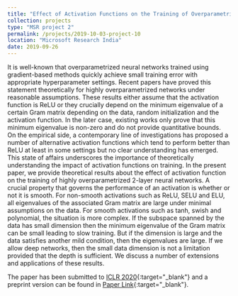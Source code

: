```yaml
---
title: "Effect of Activation Functions on the Training of Overparametrized Neural Nets"
collection: projects
type: "MSR project 2"
permalink: /projects/2019-10-03-project-10
location: "Microsoft Research India"
date: 2019-09-26
---
```


It is well-known that overparametrized neural networks trained using gradient-based methods
quickly achieve small training error with appropriate hyperparameter settings. Recent papers
have proved this statement theoretically for highly overparametrized networks under reasonable
assumptions. These results either assume that the activation function is ReLU or they crucially depend
on the minimum eigenvalue of a certain Gram matrix depending on the data, random initialization
and the activation function. In the later case, existing works only prove that this minimum eigenvalue
is non-zero and do not provide quantitative bounds. On the empirical side, a contemporary line of
investigations has proposed a number of alternative activation functions which tend to perform better
than ReLU at least in some settings but no clear understanding has emerged. This state of affairs
underscores the importance of theoretically understanding the impact of activation functions on
training. In the present paper, we provide theoretical results about the effect of activation function
on the training of highly overparametrized 2-layer neural networks. A crucial property that governs
the performance of an activation is whether or not it is smooth. For non-smooth activations such
as ReLU, SELU and ELU, all eigenvalues of the associated Gram matrix are large under minimal
assumptions on the data. For smooth activations such as tanh, swish and polynomial, the situation is
more complex. If the subspace spanned by the data has small dimension then the minimum eigenvalue
of the Gram matrix can be small leading to slow training. But if the dimension is large and the data
satisfies another mild condition, then the eigenvalues are large. If we allow deep networks, then the
small data dimension is not a limitation provided that the depth is sufficient. We discuss a number
of extensions and applications of these results.

The paper has been submitted to [ICLR 2020](https://iclr.cc/Conferences/2020){:target="_blank"} and a preprint version can be found in [Paper Link](https://arxiv.org/pdf/1908.05660.pdf){:target="_blank"}.